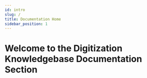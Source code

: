 ```yaml
---
id: intro
slug: /
title: Documentation Home
sidebar_position: 1
---
```


# Welcome to the Digitization Knowledgebase Documentation Section
